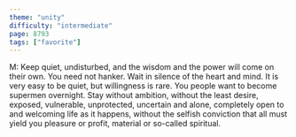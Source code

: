 ```yaml
---
theme: "unity"
difficulty: "intermediate"
page: 8793
tags: ["favorite"]
---
```


M: Keep quiet, undisturbed, and the wisdom and the power will come on their own. You need not hanker. Wait in silence of the heart and mind. It is very easy to be quiet, but willingness is rare. You people want to become supermen overnight. Stay without ambition, without the least desire, exposed, vulnerable, unprotected, uncertain and alone, completely open to and welcoming life as it happens, without the selfish conviction that all must yield you pleasure or profit, material or so-called spiritual.